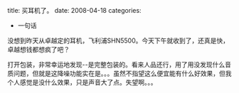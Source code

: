 title: 买耳机了。
date: 2008-04-18
categories: 
  - 一句话

没想到昨天从卓越定的耳机，飞利浦SHN5500。今天下午就收到了，还真是快，卓越想钱都想疯了吧？  
  
打开包装，非常幸运地发现--是完整包装的。看来人品还行，用了用没发现什么音质问题，但就是这降噪功能实在是。。。虽然不指望这么便宜能有什么好效果，但我个人感觉是没什么效果，只是声音大了点。失望啊。。。
